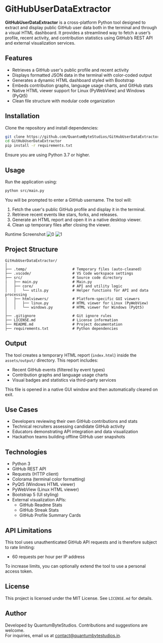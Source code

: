 # GitHubUserDataExtractor

**GitHubUserDataExtractor** is a cross-platform Python tool designed to extract and display public GitHub user data both in the terminal and through a visual HTML dashboard. It provides a streamlined way to fetch a user’s profile, recent activity, and contribution statistics using GitHub’s REST API and external visualization services.

## Features

- Retrieves a GitHub user's public profile and recent activity
- Displays formatted JSON data in the terminal with color-coded output
- Generates a dynamic HTML dashboard styled with Bootstrap
- Embeds contribution graphs, language usage charts, and GitHub stats
- Native HTML viewer support for Linux (PyWebView) and Windows (PyQt5)
- Clean file structure with modular code organization

## Installation

Clone the repository and install dependencies:

```bash
git clone https://github.com/QuantumByteStudios/GitHubUserDataExtractor.git
cd GitHubUserDataExtractor
pip install -r requirements.txt
```

Ensure you are using Python 3.7 or higher.

## Usage

Run the application using:

```bash
python src/main.py
```

You will be prompted to enter a GitHub username. The tool will:

1. Fetch the user's public GitHub profile and display it in the terminal.
2. Retrieve recent events like stars, forks, and releases.
3. Generate an HTML report and open it in a native desktop viewer.
4. Clean up temporary files after closing the viewer.

Runtime Screenshot
![0](https://github.com/user-attachments/assets/83208bff-8061-4e5a-b03e-ea7192265cba)
![1](https://github.com/user-attachments/assets/67d03132-982a-48d9-8dbc-9a365462f3d4)


## Project Structure

```
GitHubUserDataExtractor/
│
├── .temp/                     # Temporary files (auto-cleaned)
├── .vscode/                   # VS Code workspace settings
├── src/                       # Source code directory
|   ├── main.py                # Main.py
│   ├── core/                  # API and utility logic
│   │   └── utils.py           # Helper functions for API and data processing
│   ├── htmlviewers/           # Platform-specific GUI viewers
│   │   ├── linux.py           # HTML viewer for Linux (PyWebView)
│   │   └── windows.py         # HTML viewer for Windows (PyQt5)
│
├── .gitignore                 # Git ignore rules
├── LICENSE.md                 # License information
├── README.md                  # Project documentation
├── requirements.txt           # Python dependencies
```

## Output

The tool creates a temporary HTML report (`index.html`) inside the `assets/output/` directory. This report includes:

- Recent GitHub events (filtered by event types)
- Contribution graphs and language usage charts
- Visual badges and statistics via third-party services

This file is opened in a native GUI window and then automatically cleared on exit.

## Use Cases

- Developers reviewing their own GitHub contributions and stats
- Technical recruiters assessing candidate GitHub activity
- Educators demonstrating API integration and data visualization
- Hackathon teams building offline GitHub user snapshots

## Technologies

- Python 3
- GitHub REST API
- Requests (HTTP client)
- Colorama (terminal color formatting)
- PyQt5 (Windows HTML viewer)
- PyWebView (Linux HTML viewer)
- Bootstrap 5 (UI styling)
- External visualization APIs:
  - GitHub Readme Stats
  - GitHub Streak Stats
  - GitHub Profile Summary Cards

## API Limitations

This tool uses unauthenticated GitHub API requests and is therefore subject to rate limiting:

- 60 requests per hour per IP address

To increase limits, you can optionally extend the tool to use a personal access token.

## License

This project is licensed under the MIT License. See `LICENSE.md` for details.

## Author

Developed by QuantumByteStudios. Contributions and suggestions are welcome.  
For inquiries, email us at [contact@quantumbytestudios.in](mailto:contact@quantumbytestudios.in).
